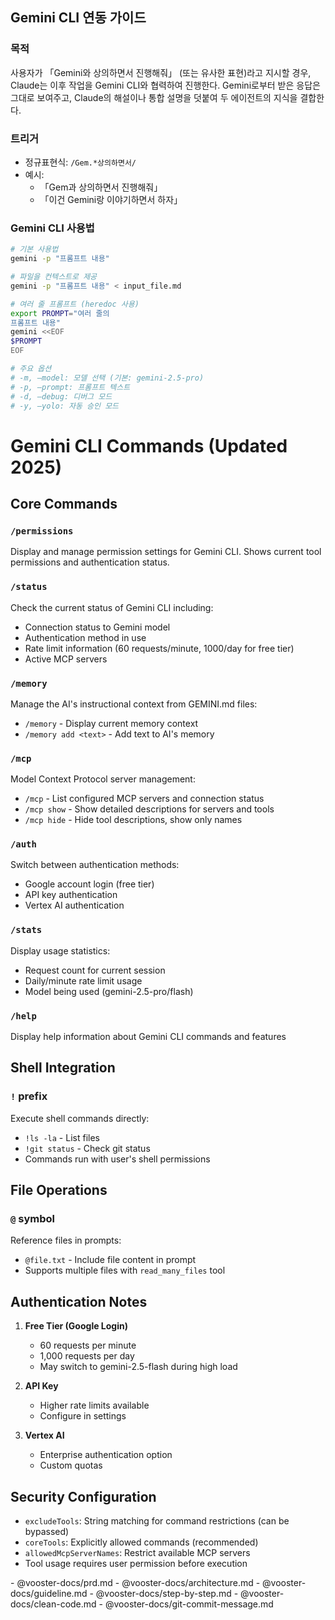 ## Gemini CLI 연동 가이드

### 목적
사용자가 「Gemini와 상의하면서 진행해줘」 (또는 유사한 표현)라고 지시할 경우, Claude는 이후 작업을 Gemini CLI와 협력하여 진행한다.
Gemini로부터 받은 응답은 그대로 보여주고, Claude의 해설이나 통합 설명을 덧붙여 두 에이전트의 지식을 결합한다.

### 트리거
- 정규표현식: `/Gem.*상의하면서/`
- 예시:
  - 「Gem과 상의하면서 진행해줘」
  - 「이건 Gemini랑 이야기하면서 하자」

### Gemini CLI 사용법
```bash
# 기본 사용법
gemini -p "프롬프트 내용"

# 파일을 컨텍스트로 제공
gemini -p "프롬프트 내용" < input_file.md

# 여러 줄 프롬프트 (heredoc 사용)
export PROMPT="여러 줄의
프롬프트 내용"
gemini <<EOF
$PROMPT
EOF

# 주요 옵션
# -m, —model: 모델 선택 (기본: gemini-2.5-pro)
# -p, —prompt: 프롬프트 텍스트
# -d, —debug: 디버그 모드
# -y, —yolo: 자동 승인 모드
```

# Gemini CLI Commands (Updated 2025)

## Core Commands

### `/permissions`
Display and manage permission settings for Gemini CLI. Shows current tool permissions and authentication status.

### `/status` 
Check the current status of Gemini CLI including:
- Connection status to Gemini model
- Authentication method in use
- Rate limit information (60 requests/minute, 1000/day for free tier)
- Active MCP servers

### `/memory`
Manage the AI's instructional context from GEMINI.md files:
- `/memory` - Display current memory context
- `/memory add <text>` - Add text to AI's memory

### `/mcp`
Model Context Protocol server management:
- `/mcp` - List configured MCP servers and connection status
- `/mcp show` - Show detailed descriptions for servers and tools
- `/mcp hide` - Hide tool descriptions, show only names

### `/auth`
Switch between authentication methods:
- Google account login (free tier)
- API key authentication
- Vertex AI authentication

### `/stats`
Display usage statistics:
- Request count for current session
- Daily/minute rate limit usage
- Model being used (gemini-2.5-pro/flash)

### `/help`
Display help information about Gemini CLI commands and features

## Shell Integration

### `!` prefix
Execute shell commands directly:
- `!ls -la` - List files
- `!git status` - Check git status
- Commands run with user's shell permissions

## File Operations

### `@` symbol
Reference files in prompts:
- `@file.txt` - Include file content in prompt
- Supports multiple files with `read_many_files` tool

## Authentication Notes

1. **Free Tier (Google Login)**
   - 60 requests per minute
   - 1,000 requests per day
   - May switch to gemini-2.5-flash during high load

2. **API Key**
   - Higher rate limits available
   - Configure in settings

3. **Vertex AI**
   - Enterprise authentication option
   - Custom quotas

## Security Configuration

- `excludeTools`: String matching for command restrictions (can be bypassed)
- `coreTools`: Explicitly allowed commands (recommended)
- `allowedMcpServerNames`: Restrict available MCP servers
- Tool usage requires user permission before execution

<vooster-docs>
- @vooster-docs/prd.md
- @vooster-docs/architecture.md
- @vooster-docs/guideline.md
- @vooster-docs/step-by-step.md
- @vooster-docs/clean-code.md
- @vooster-docs/git-commit-message.md
</vooster-docs>


